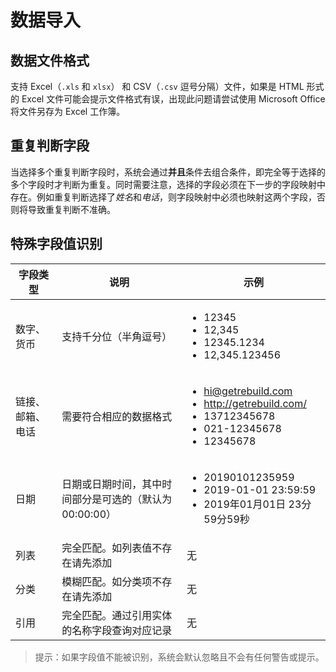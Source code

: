 # 数据导入


## 数据文件格式

支持 Excel（`.xls` 和 `xlsx`） 和 CSV（`.csv` 逗号分隔）文件，如果是 HTML 形式的 Excel 文件可能会提示文件格式有误，出现此问题请尝试使用 Microsoft Office 将文件另存为 Excel 工作簿。


## 重复判断字段

当选择多个重复判断字段时，系统会通过**并且**条件去组合条件，即完全等于选择的多个字段时才判断为重复。同时需要注意，选择的字段必须在下一步的字段映射中存在。例如重复判断选择了*姓名*和*电话*，则字段映射中必须也映射这两个字段，否则将导致重复判断不准确。


## 特殊字段值识别

| 字段类型 | 说明 | 示例 |
| ---- | ---- | ---- |
| 数字、货币 | 支持千分位（半角逗号） | <ul><li>12345</li><li>12,345</li><li>12345.1234</li><li>12,345.123456</li></ul> |
| 链接、邮箱、电话 | 需要符合相应的数据格式 | <ul><li>hi@getrebuild.com</li><li>http://getrebuild.com/</li><li>13712345678</li><li>021-12345678</li><li>12345678</li></ul> |
| 日期 | 日期或日期时间，其中时间部分是可选的（默认为 00:00:00） | <ul><li>20190101235959</li><li>2019-01-01 23:59:59</li><li>2019年01月01日 23分59分59秒</li></ul> |
| 列表 | 完全匹配。如列表值不存在请先添加 | 无 |
| 分类 | 模糊匹配。如分类项不存在请先添加 | 无 |
| 引用 | 完全匹配。通过引用实体的名称字段查询对应记录 | 无 |

> 提示：如果字段值不能被识别，系统会默认忽略且不会有任何警告或提示。

